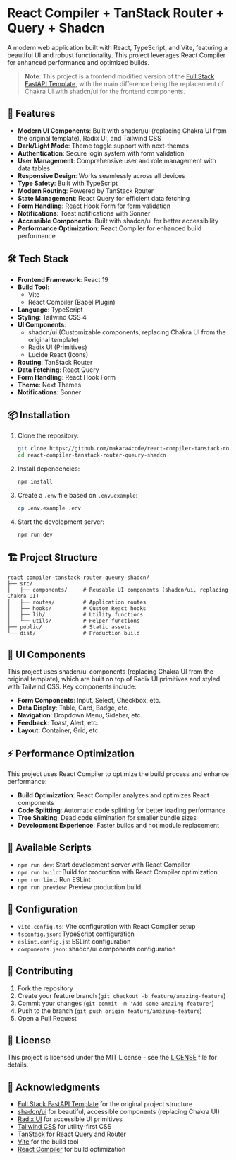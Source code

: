 # React Compiler + TanStack Router + Query + Shadcn

A modern web application built with React, TypeScript, and Vite, featuring a beautiful UI and robust functionality. This project leverages React Compiler for enhanced performance and optimized builds.

> **Note**: This project is a frontend modified version of the [Full Stack FastAPI Template](https://github.com/fastapi/full-stack-fastapi-template), with the main difference being the replacement of Chakra UI with shadcn/ui for the frontend components.

## 🚀 Features

- **Modern UI Components**: Built with shadcn/ui (replacing Chakra UI from the original template), Radix UI, and Tailwind CSS
- **Dark/Light Mode**: Theme toggle support with next-themes
- **Authentication**: Secure login system with form validation
- **User Management**: Comprehensive user and role management with data tables
- **Responsive Design**: Works seamlessly across all devices
- **Type Safety**: Built with TypeScript
- **Modern Routing**: Powered by TanStack Router
- **State Management**: React Query for efficient data fetching
- **Form Handling**: React Hook Form for form validation
- **Notifications**: Toast notifications with Sonner
- **Accessible Components**: Built with shadcn/ui for better accessibility
- **Performance Optimization**: React Compiler for enhanced build performance

## 🛠️ Tech Stack

- **Frontend Framework**: React 19
- **Build Tool**: 
  - Vite
  - React Compiler (Babel Plugin)
- **Language**: TypeScript
- **Styling**: Tailwind CSS 4
- **UI Components**: 
  - shadcn/ui (Customizable components, replacing Chakra UI from the original template)
  - Radix UI (Primitives)
  - Lucide React (Icons)
- **Routing**: TanStack Router
- **Data Fetching**: React Query
- **Form Handling**: React Hook Form
- **Theme**: Next Themes
- **Notifications**: Sonner

## 📦 Installation

1. Clone the repository:
   ```bash
   git clone https://github.com/makara4code/react-compiler-tanstack-router-queury-shadcn.git
   cd react-compiler-tanstack-router-queury-shadcn
   ```

2. Install dependencies:
   ```bash
   npm install
   ```

3. Create a `.env` file based on `.env.example`:
   ```bash
   cp .env.example .env
   ```

4. Start the development server:
   ```bash
   npm run dev
   ```

## 🏗️ Project Structure

```
react-compiler-tanstack-router-queury-shadcn/
├── src/
│   ├── components/     # Reusable UI components (shadcn/ui, replacing Chakra UI)
│   ├── routes/         # Application routes
│   ├── hooks/          # Custom React hooks
│   ├── lib/            # Utility functions
│   └── utils/          # Helper functions
├── public/             # Static assets
└── dist/               # Production build
```

## 🎨 UI Components

This project uses shadcn/ui components (replacing Chakra UI from the original template), which are built on top of Radix UI primitives and styled with Tailwind CSS. Key components include:

- **Form Components**: Input, Select, Checkbox, etc.
- **Data Display**: Table, Card, Badge, etc.
- **Navigation**: Dropdown Menu, Sidebar, etc.
- **Feedback**: Toast, Alert, etc.
- **Layout**: Container, Grid, etc.

## ⚡ Performance Optimization

This project uses React Compiler to optimize the build process and enhance performance:

- **Build Optimization**: React Compiler analyzes and optimizes React components
- **Code Splitting**: Automatic code splitting for better loading performance
- **Tree Shaking**: Dead code elimination for smaller bundle sizes
- **Development Experience**: Faster builds and hot module replacement

## 🚀 Available Scripts

- `npm run dev`: Start development server with React Compiler
- `npm run build`: Build for production with React Compiler optimization
- `npm run lint`: Run ESLint
- `npm run preview`: Preview production build

## 🔧 Configuration

- `vite.config.ts`: Vite configuration with React Compiler setup
- `tsconfig.json`: TypeScript configuration
- `eslint.config.js`: ESLint configuration
- `components.json`: shadcn/ui components configuration

## 🤝 Contributing

1. Fork the repository
2. Create your feature branch (`git checkout -b feature/amazing-feature`)
3. Commit your changes (`git commit -m 'Add some amazing feature'`)
4. Push to the branch (`git push origin feature/amazing-feature`)
5. Open a Pull Request

## 📝 License

This project is licensed under the MIT License - see the [LICENSE](LICENSE) file for details.

## 🙏 Acknowledgments

- [Full Stack FastAPI Template](https://github.com/fastapi/full-stack-fastapi-template) for the original project structure
- [shadcn/ui](https://ui.shadcn.com/) for beautiful, accessible components (replacing Chakra UI)
- [Radix UI](https://www.radix-ui.com/) for accessible UI primitives
- [Tailwind CSS](https://tailwindcss.com/) for utility-first CSS
- [TanStack](https://tanstack.com/) for React Query and Router
- [Vite](https://vitejs.dev/) for the build tool
- [React Compiler](https://react.dev/blog/2024/02/15/react-labs-what-we-have-been-working-on-february-2024) for build optimization
